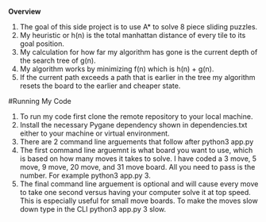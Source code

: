 **Overview**
1. The goal of this side project is to use A* to solve 8 piece sliding puzzles.
2. My heuristic or h(n) is the total manhattan distance of every tile to its goal position.
3. My calculation for how far my algorithm has gone is the current depth of the search tree of g(n).
4. My algorithm works by minimizing f(n) which is h(n) + g(n).
5. If the current path exceeds a path that is earlier in the tree my algorithm resets the board to the earlier and cheaper state.

#Running My Code
1. To run my code first clone the remote repository to your local machine.
2. Install the necessary Pygane dependency shown in dependencies.txt either to your machine or virtual environment.
3. There are 2 command line arguements that follow after python3 app.py
4. The first command line arguemnt is what board you want to use, which is based on how many moves it takes to solve. I have coded a 3 move, 5 move, 9 move, 20 move, and 31 move board. All you need to pass is the number. For example python3 app.py 3.
5. The final command line arguement is optional and will cause every move to take one second versus having your computer solve it at top speed. This is especially useful for small move boards. To make the moves slow down type in the CLI python3 app.py 3 slow.
